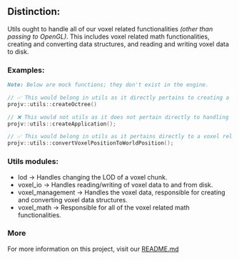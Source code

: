 ## Distinction:

Utils ought to handle all of our voxel related functionalities *(other than passing to OpenGL)*. This includes voxel related math functionalities, creating and converting data structures, and reading and writing voxel data to disk.

### Examples:
```markdown
Note: Below are mock functions; they don't exist in the engine.
```
```cpp
// ✅ This would belong in utils as it directly pertains to creating a voxel data structure.
projv::utils::createOctree()

// ❌ This would not utils as it does not pertain directly to handling voxel data.
projv::utils::createApplication();

// ✅ This would belong in utils as it pertains directly to a voxel related math functionality.
projv::utils::convertVoxelPositionToWorldPosition();
```

### Utils modules:
- lod -> Handles changing the LOD of a voxel chunk.
- voxel_io -> Handles reading/writing of voxel data to and from disk.
- voxel_management -> Handles the voxel data, responsible for creating and converting voxel data structures.
- voxel_math -> Responsible for all of the voxel related math functionalities.

### More

For more information on this project, visit our [README.md](/README.md)